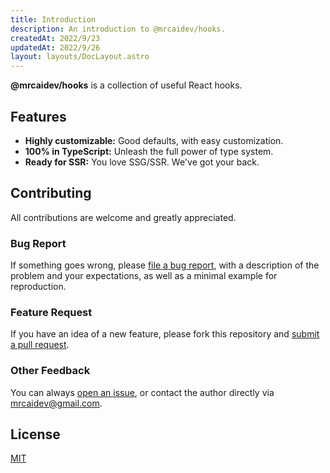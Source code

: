 ```yaml
---
title: Introduction
description: An introduction to @mrcaidev/hooks.
createdAt: 2022/9/23
updatedAt: 2022/9/26
layout: layouts/DocLayout.astro
---
```


**@mrcaidev/hooks** is a collection of useful React hooks.

## Features

- **Highly customizable:** Good defaults, with easy customization.
- **100% in TypeScript:** Unleash the full power of type system.
- **Ready for SSR:** You love SSG/SSR. We've got your back.

## Contributing

All contributions are welcome and greatly appreciated.

### Bug Report

If something goes wrong, please [file a bug report](https://github.com/mrcaidev/hooks/issues), with a description of the problem and your expectations, as well as a minimal example for reproduction.

### Feature Request

If you have an idea of a new feature, please fork this repository and [submit a pull request](https://github.com/mrcaidev/hooks/pulls).

### Other Feedback

You can always [open an issue](https://github.com/mrcaidev/hooks/issues), or contact the author directly via [mrcaidev@gmail.com](mailto:mrcaidev@gmail.com).

## License

[MIT](https://github.com/mrcaidev/hooks/tree/master/LICENSE)
